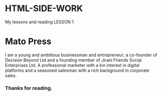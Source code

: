 # HTML-SIDE-WORK
My lessons and reading
LESSON 1
<!doctyp html>
<html>
<head>
<title> page title</title>
</head>
<body>
<h1> Mato Press</h1>
<p> I am a young and ambitious businessman and entrepreneur; a co-founder of Decision Beyond Ltd and a founding member of Jirani Friends Social Enterprises Ltd. A professional marketer with a kin interest in digital platforms and a seasoned salesman with a rich background in corporate sales.</p>
<h3> Thanks for reading.</h3>
</body>
</html>
